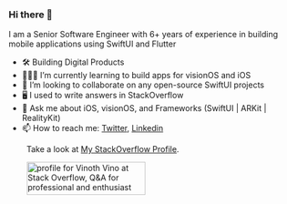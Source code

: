 ### Hi there 👋

I am a Senior Software Engineer with 6+ years of experience in building mobile applications using SwiftUI and Flutter

- 🛠 Building Digital Products
- 👨🏻‍💻 I’m currently learning to build apps for visionOS and iOS 
- 👯 I’m looking to collaborate on any open-source SwiftUI projects
- 🖥 I used to write answers in StackOverflow
- 💬 Ask me about iOS, visionOS, and Frameworks (SwiftUI | ARKit | RealityKit)
- 📫 How to reach me: [Twitter](https://twitter.com/vinothvino42), [Linkedin](https://www.linkedin.com/in/vinothvino42/)

&nbsp;&nbsp;&nbsp;&nbsp;&nbsp;&nbsp;&nbsp;&nbsp;Take a look at [My StackOverflow Profile](https://stackoverflow.com/users/4608334/vinoth-vino).

&nbsp;&nbsp;&nbsp;&nbsp;&nbsp;&nbsp;&nbsp;&nbsp;<a href="https://stackoverflow.com/users/4608334/vinoth-vino"><img src="https://stackoverflow.com/users/flair/4608334.png?theme=dark" width="208" height="58" alt="profile for Vinoth Vino at Stack Overflow, Q&amp;A for professional and enthusiast programmers" title="profile for Vinoth Vino at Stack Overflow, Q&amp;A for professional and enthusiast programmers"></a>
